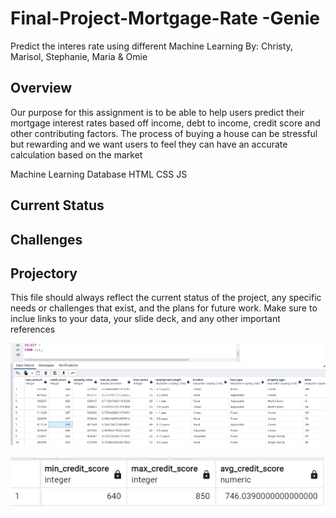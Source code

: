 # Final-Project-Mortgage-Rate -Genie
 Predict the interes rate using different Machine Learning
 By: Christy, Marisol, Stephanie, Maria & Omie


## Overview

Our purpose for this assignment is to be able to help users predict their mortgage interest rates based off income, debt to income, credit score and other contributing factors. The process of buying a house can be stressful but rewarding and we want users to feel they can have an accurate calculation based on the market

Machine Learning 
Database
HTML
CSS
JS


## Current Status
 
## Challenges
 
## Projectory
 
 
 
 
 This file should always reflect the current status of the project, any specific needs or challenges that exist, and the plans for future work. Make sure to inclue links to your data, your slide deck, and any other important references
 
 
 
 ![mortgage_data](https://github.com/gasconma1960/Final-Project-Mortgage-Rate-Genie/blob/main/Pics/mortgage_interest_big.png)
 
 
 
 
 ![credit_score](https://github.com/gasconma1960/Final-Project-Mortgage-Rate-Genie/blob/main/Pics/credit_score.png)
